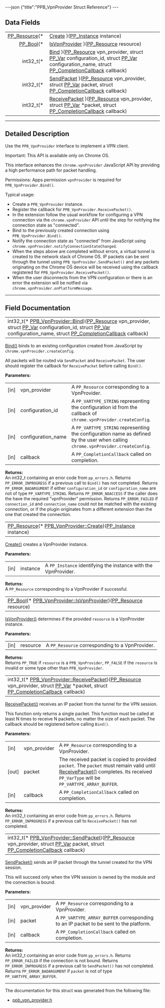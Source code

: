 ---json {"title":"PPB\_VpnProvider Struct Reference"} ---

Data Fields
-----------

<table><tbody><tr class="odd"><td style="text-align: right;"><a href="/docs/native-client/pepper_beta/c/group___typedefs#gafdc3895ee80f4750d0d95ae1b677e9b7" class="el">PP_Resource</a>(* </td><td><a href="/docs/native-client/pepper_beta/c/struct_p_p_b___vpn_provider__0__1#a2ec07eb1aaf01c4e7050c198e96a8f76" class="el">Create</a> )(<a href="/docs/native-client/pepper_beta/c/group___typedefs#ga89b662403e6a687bb914b80114c0d19d" class="el">PP_Instance</a> instance)</td></tr><tr class="even"><td style="text-align: right;"><a href="/docs/native-client/pepper_beta/c/group___enums#ga4f272d99be14aacafe08dfd4ef830918" class="el">PP_Bool</a>(* </td><td><a href="/docs/native-client/pepper_beta/c/struct_p_p_b___vpn_provider__0__1#a55919d9d06bd5ecd2c8365b872e1db9f" class="el">IsVpnProvider</a> )(<a href="/docs/native-client/pepper_beta/c/group___typedefs#gafdc3895ee80f4750d0d95ae1b677e9b7" class="el">PP_Resource</a> resource)</td></tr><tr class="odd"><td style="text-align: right;">int32_t(* </td><td><a href="/docs/native-client/pepper_beta/c/struct_p_p_b___vpn_provider__0__1#a7b925b10a83d769e6d80d22fcace7833" class="el">Bind</a> )(<a href="/docs/native-client/pepper_beta/c/group___typedefs#gafdc3895ee80f4750d0d95ae1b677e9b7" class="el">PP_Resource</a> vpn_provider, struct <a href="/docs/native-client/pepper_beta/c/struct_p_p___var/" class="el">PP_Var</a> configuration_id, struct <a href="/docs/native-client/pepper_beta/c/struct_p_p___var/" class="el">PP_Var</a> configuration_name, struct <a href="/docs/native-client/pepper_beta/c/struct_p_p___completion_callback/" class="el">PP_CompletionCallback</a> callback)</td></tr><tr class="even"><td style="text-align: right;">int32_t(* </td><td><a href="/docs/native-client/pepper_beta/c/struct_p_p_b___vpn_provider__0__1#a43d8ddc1da63d7ee94c26721599c34db" class="el">SendPacket</a> )(<a href="/docs/native-client/pepper_beta/c/group___typedefs#gafdc3895ee80f4750d0d95ae1b677e9b7" class="el">PP_Resource</a> vpn_provider, struct <a href="/docs/native-client/pepper_beta/c/struct_p_p___var/" class="el">PP_Var</a> packet, struct <a href="/docs/native-client/pepper_beta/c/struct_p_p___completion_callback/" class="el">PP_CompletionCallback</a> callback)</td></tr><tr class="odd"><td style="text-align: right;">int32_t(* </td><td><a href="/docs/native-client/pepper_beta/c/struct_p_p_b___vpn_provider__0__1#a767149d43eb103ad379dddcb04d1ca22" class="el">ReceivePacket</a> )(<a href="/docs/native-client/pepper_beta/c/group___typedefs#gafdc3895ee80f4750d0d95ae1b677e9b7" class="el">PP_Resource</a> vpn_provider, struct <a href="/docs/native-client/pepper_beta/c/struct_p_p___var/" class="el">PP_Var</a> *packet, struct <a href="/docs/native-client/pepper_beta/c/struct_p_p___completion_callback/" class="el">PP_CompletionCallback</a> callback)</td></tr></tbody></table>

------------------------------------------------------------------------

<span id="details" class="anchor" style="margin: 0;"></span>

Detailed Description
--------------------

Use the `PPB_VpnProvider` interface to implement a VPN client.

Important: This API is available only on Chrome OS.

This interface enhances the `chrome.vpnProvider` JavaScript API by providing a high performance path for packet handling.

Permissions: Apps permission `vpnProvider` is required for `PPB_VpnProvider.Bind()`.

Typical usage:

-   Create a `PPB_VpnProvider` instance.
-   Register the callback for `PPB_VpnProvider.ReceivePacket()`.
-   In the extension follow the usual workflow for configuring a VPN connection via the `chrome.vpnProvider` API until the step for notifying the connection state as "connected".
-   Bind to the previously created connection using `PPB_VpnProvider.Bind()`.
-   Notify the connection state as "connected" from JavaScript using `chrome.vpnProvider.notifyConnectionStateChanged`.
-   When the steps above are completed without errors, a virtual tunnel is created to the network stack of Chrome OS. IP packets can be sent through the tunnel using `PPB_VpnProvider.SendPacket()` and any packets originating on the Chrome OS device will be received using the callback registered for `PPB_VpnProvider.ReceivePacket()`.
-   When the user disconnects from the VPN configuration or there is an error the extension will be notfied via `chrome.vpnProvider.onPlatformMessage`.

------------------------------------------------------------------------

Field Documentation
-------------------

<span id="a7b925b10a83d769e6d80d22fcace7833" class="anchor" style="margin: 0;"></span>

<table><tbody><tr class="odd"><td>int32_t(* <a href="/docs/native-client/pepper_beta/c/struct_p_p_b___vpn_provider__0__1#a7b925b10a83d769e6d80d22fcace7833" class="el">PPB_VpnProvider::Bind</a>)(<a href="/docs/native-client/pepper_beta/c/group___typedefs#gafdc3895ee80f4750d0d95ae1b677e9b7" class="el">PP_Resource</a> vpn_provider, struct <a href="/docs/native-client/pepper_beta/c/struct_p_p___var/" class="el">PP_Var</a> configuration_id, struct <a href="/docs/native-client/pepper_beta/c/struct_p_p___var/" class="el">PP_Var</a> configuration_name, struct <a href="/docs/native-client/pepper_beta/c/struct_p_p___completion_callback/" class="el">PP_CompletionCallback</a> callback)</td></tr></tbody></table>

<a href="/docs/native-client/pepper_beta/c/struct_p_p_b___vpn_provider__0__1#a7b925b10a83d769e6d80d22fcace7833" class="el" title="Bind() binds to an existing configuration created from JavaScript by chrome.vpnProvider.createConfig.">Bind()</a> binds to an existing configuration created from JavaScript by `chrome.vpnProvider.createConfig`.

All packets will be routed via `SendPacket` and `ReceivePacket`. The user should register the callback for `ReceivePacket` before calling `Bind()`.

**Parameters:**  
<table><tbody><tr class="odd"><td>[in]</td><td>vpn_provider</td><td>A <code>PP_Resource</code> corresponding to a VpnProvider.</td></tr><tr class="even"><td>[in]</td><td>configuration_id</td><td>A <code>PP_VARTYPE_STRING</code> representing the configuration id from the callback of <code>chrome.vpnProvider.createConfig</code>.</td></tr><tr class="odd"><td>[in]</td><td>configuration_name</td><td>A <code>PP_VARTYPE_STRING</code> representing the configuration name as defined by the user when calling <code>chrome.vpnProvider.createConfig</code>.</td></tr><tr class="even"><td>[in]</td><td>callback</td><td>A <code>PP_CompletionCallback</code> called on completion.</td></tr></tbody></table>

<!-- -->

**Returns:**  
An int32\_t containing an error code from `pp_errors.h`. Returns `PP_ERROR_INPROGRESS` if a previous call to `Bind()` has not completed. Returns `PP_ERROR_BADARGUMENT` if either `configuration_id` or `configuration_name` are not of type `PP_VARTYPE_STRING`. Returns `PP_ERROR_NOACCESS` if the caller does the have the required "vpnProvider" permission. Returns `PP_ERROR_FAILED` if `connection_id` and `connection_name` could not be matched with the existing connection, or if the plugin originates from a different extension than the one that created the connection.

<span id="a2ec07eb1aaf01c4e7050c198e96a8f76" class="anchor" style="margin: 0;"></span>

<table><tbody><tr class="odd"><td><a href="/docs/native-client/pepper_beta/c/group___typedefs#gafdc3895ee80f4750d0d95ae1b677e9b7" class="el">PP_Resource</a>(* <a href="/docs/native-client/pepper_beta/c/struct_p_p_b___vpn_provider__0__1#a2ec07eb1aaf01c4e7050c198e96a8f76" class="el">PPB_VpnProvider::Create</a>)(<a href="/docs/native-client/pepper_beta/c/group___typedefs#ga89b662403e6a687bb914b80114c0d19d" class="el">PP_Instance</a> instance)</td></tr></tbody></table>

<a href="/docs/native-client/pepper_beta/c/struct_p_p_b___vpn_provider__0__1#a2ec07eb1aaf01c4e7050c198e96a8f76" class="el" title="Create() creates a VpnProvider instance.">Create()</a> creates a VpnProvider instance.

**Parameters:**  
<table><tbody><tr class="odd"><td>[in]</td><td>instance</td><td>A <code>PP_Instance</code> identifying the instance with the VpnProvider.</td></tr></tbody></table>

<!-- -->

**Returns:**  
A `PP_Resource` corresponding to a VpnProvider if successful.

<span id="a55919d9d06bd5ecd2c8365b872e1db9f" class="anchor" style="margin: 0;"></span>

<table><tbody><tr class="odd"><td><a href="/docs/native-client/pepper_beta/c/group___enums#ga4f272d99be14aacafe08dfd4ef830918" class="el">PP_Bool</a>(* <a href="/docs/native-client/pepper_beta/c/struct_p_p_b___vpn_provider__0__1#a55919d9d06bd5ecd2c8365b872e1db9f" class="el">PPB_VpnProvider::IsVpnProvider</a>)(<a href="/docs/native-client/pepper_beta/c/group___typedefs#gafdc3895ee80f4750d0d95ae1b677e9b7" class="el">PP_Resource</a> resource)</td></tr></tbody></table>

<a href="/docs/native-client/pepper_beta/c/struct_p_p_b___vpn_provider__0__1#a55919d9d06bd5ecd2c8365b872e1db9f" class="el" title="IsVpnProvider() determines if the provided resource is a VpnProvider instance.">IsVpnProvider()</a> determines if the provided `resource` is a VpnProvider instance.

**Parameters:**  
<table><tbody><tr class="odd"><td>[in]</td><td>resource</td><td>A <code>PP_Resource</code> corresponding to a VpnProvider.</td></tr></tbody></table>

<!-- -->

**Returns:**  
Returns `PP_TRUE` if `resource` is a `PPB_VpnProvider`, `PP_FALSE` if the `resource` is invalid or some type other than `PPB_VpnProvider`.

<span id="a767149d43eb103ad379dddcb04d1ca22" class="anchor" style="margin: 0;"></span>

<table><tbody><tr class="odd"><td>int32_t(* <a href="/docs/native-client/pepper_beta/c/struct_p_p_b___vpn_provider__0__1#a767149d43eb103ad379dddcb04d1ca22" class="el">PPB_VpnProvider::ReceivePacket</a>)(<a href="/docs/native-client/pepper_beta/c/group___typedefs#gafdc3895ee80f4750d0d95ae1b677e9b7" class="el">PP_Resource</a> vpn_provider, struct <a href="/docs/native-client/pepper_beta/c/struct_p_p___var/" class="el">PP_Var</a> *packet, struct <a href="/docs/native-client/pepper_beta/c/struct_p_p___completion_callback/" class="el">PP_CompletionCallback</a> callback)</td></tr></tbody></table>

<a href="/docs/native-client/pepper_beta/c/struct_p_p_b___vpn_provider__0__1#a767149d43eb103ad379dddcb04d1ca22" class="el" title="ReceivePacket() receives an IP packet from the tunnel for the VPN session.">ReceivePacket()</a> receives an IP packet from the tunnel for the VPN session.

This function only returns a single packet. This function must be called at least N times to receive N packets, no matter the size of each packet. The callback should be registered before calling `Bind()`.

**Parameters:**  
<table><tbody><tr class="odd"><td>[in]</td><td>vpn_provider</td><td>A <code>PP_Resource</code> corresponding to a VpnProvider.</td></tr><tr class="even"><td>[out]</td><td>packet</td><td>The received packet is copied to provided <code>packet</code>. The <code>packet</code> must remain valid until <a href="/docs/native-client/pepper_beta/c/struct_p_p_b___vpn_provider__0__1#a767149d43eb103ad379dddcb04d1ca22" class="el" title="ReceivePacket() receives an IP packet from the tunnel for the VPN session.">ReceivePacket()</a> completes. Its received <code>PP_VarType</code> will be <code>PP_VARTYPE_ARRAY_BUFFER</code>.</td></tr><tr class="odd"><td>[in]</td><td>callback</td><td>A <code>PP_CompletionCallback</code> called on completion.</td></tr></tbody></table>

<!-- -->

**Returns:**  
An int32\_t containing an error code from `pp_errors.h`. Returns `PP_ERROR_INPROGRESS` if a previous call to `ReceivePacket()` has not completed.

<span id="a43d8ddc1da63d7ee94c26721599c34db" class="anchor" style="margin: 0;"></span>

<table><tbody><tr class="odd"><td>int32_t(* <a href="/docs/native-client/pepper_beta/c/struct_p_p_b___vpn_provider__0__1#a43d8ddc1da63d7ee94c26721599c34db" class="el">PPB_VpnProvider::SendPacket</a>)(<a href="/docs/native-client/pepper_beta/c/group___typedefs#gafdc3895ee80f4750d0d95ae1b677e9b7" class="el">PP_Resource</a> vpn_provider, struct <a href="/docs/native-client/pepper_beta/c/struct_p_p___var/" class="el">PP_Var</a> packet, struct <a href="/docs/native-client/pepper_beta/c/struct_p_p___completion_callback/" class="el">PP_CompletionCallback</a> callback)</td></tr></tbody></table>

<a href="/docs/native-client/pepper_beta/c/struct_p_p_b___vpn_provider__0__1#a43d8ddc1da63d7ee94c26721599c34db" class="el" title="SendPacket() sends an IP packet through the tunnel created for the VPN session.">SendPacket()</a> sends an IP packet through the tunnel created for the VPN session.

This will succeed only when the VPN session is owned by the module and the connection is bound.

**Parameters:**  
<table><tbody><tr class="odd"><td>[in]</td><td>vpn_provider</td><td>A <code>PP_Resource</code> corresponding to a VpnProvider.</td></tr><tr class="even"><td>[in]</td><td>packet</td><td>A <code>PP_VARTYPE_ARRAY_BUFFER</code> corresponding to an IP packet to be sent to the platform.</td></tr><tr class="odd"><td>[in]</td><td>callback</td><td>A <code>PP_CompletionCallback</code> called on completion.</td></tr></tbody></table>

<!-- -->

**Returns:**  
An int32\_t containing an error code from `pp_errors.h`. Returns `PP_ERROR_FAILED` if the connection is not bound. Returns `PP_ERROR_INPROGRESS` if a previous call to `SendPacket()` has not completed. Returns `PP_ERROR_BADARGUMENT` if `packet` is not of type `PP_VARTYPE_ARRAY_BUFFER`.

------------------------------------------------------------------------

The documentation for this struct was generated from the following file:

-   <a href="/docs/native-client/pepper_beta/c/ppb__vpn__provider_8h/" class="el">ppb_vpn_provider.h</a>
